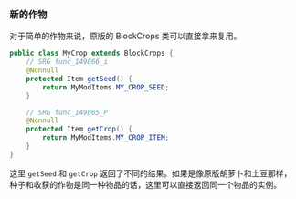 ### 新的作物

对于简单的作物来说，原版的 BlockCrops 类可以直接拿来复用。

```java
public class MyCrop extends BlockCrops {
    // SRG func_149866_i
    @Nonnull
    protected Item getSeed() {
        return MyModItems.MY_CROP_SEED;
    }

    // SRG func_149865_P
    @Nonnull
    protected Item getCrop() {
        return MyModItems.MY_CROP_ITEM;
    }
}
```

这里 `getSeed` 和 `getCrop` 返回了不同的结果。如果是像原版胡萝卜和土豆那样，种子和收获的作物是同一种物品的话，这里可以直接返回同一个物品的实例。
